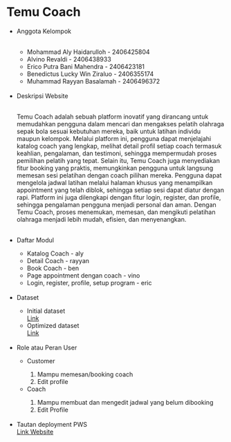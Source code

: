 <h1>Temu Coach</h1>

<ul>
  <li>Anggota Kelompok</li>
  <br>
  <ul>
    <li>Mohammad Aly Haidarulloh - 2406425804</li>
    <li>Alvino Revaldi - 2406438933</li>
    <li>Erico Putra Bani Mahendra - 2406423181</li>
    <li>Benedictus Lucky Win Ziraluo - 2406355174</li>
    <li>Muhammad Rayyan Basalamah - 2406496372</li>
  </ul>
  <br>
  <li>Deskripsi Website</li>
  <br>
  <p>
    Temu Coach adalah sebuah platform inovatif yang dirancang untuk memudahkan pengguna dalam mencari dan mengakses pelatih olahraga sepak bola sesuai kebutuhan mereka, baik untuk latihan individu maupun kelompok. Melalui platform ini, pengguna dapat menjelajahi katalog coach yang lengkap, melihat detail profil setiap coach termasuk keahlian, pengalaman, dan testimoni, sehingga mempermudah proses pemilihan pelatih yang tepat.
Selain itu, Temu Coach juga menyediakan fitur booking yang praktis, memungkinkan pengguna untuk langsung memesan sesi pelatihan dengan coach pilihan mereka. Pengguna dapat mengelola jadwal latihan melalui halaman khusus yang menampilkan appointment yang telah diblok, sehingga setiap sesi dapat diatur dengan rapi. Platform ini juga dilengkapi dengan fitur login, register, dan profile, sehingga pengalaman pengguna menjadi personal dan aman. Dengan Temu Coach, proses menemukan, memesan, dan mengikuti pelatihan olahraga menjadi lebih mudah, efisien, dan menyenangkan. 
  </p>
  <br>
  <li>Daftar Modul</li>
  <ul>
    <li>Katalog Coach - aly</li>
    <li>Detail Coach - rayyan</li>
    <li>Book Coach - ben</li>
    <li>Page appointment dengan coach - vino</li>
    <li>Login, register, profile, setup program - eric</li>
  </ul>
  <br>
  <li>Dataset</li>
  <ul>
    <li>Initial dataset</li>
    <a href="https://www.kaggle.com/datasets/vaske93/football-coaches-stats-and-tropheys">
      Link
    </a>
    <li>Optimized dataset</li>
    <a href="https://drive.google.com/file/d/1AQGrOzd9xEfWDMsEdDEHUTXeyud6OOjt/view?usp=sharing">
      Link
    </a>
  </ul>
  <br>
  <li>Role atau Peran User</li>
  <ul>
    <li>Customer</li>
    <ol>
      <li>Mampu memesan/booking coach</li>
      <li>Edit profile</li>
    </ol>
    <li>Coach</li>
    <ol>
      <li>Mampu membuat dan mengedit jadwal yang belum dibooking</li>
      <li>Edit Profile</li>
    </ol>
  </ul>
  <br>
  <li>Tautan deployment PWS</li>
  <a href="https://erico-putra-temucoach.pbp.cs.ui.ac.id/">
    Link Website
  </a>
  <br>
</ul>
